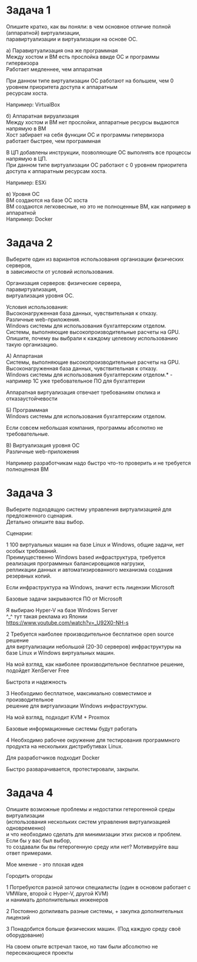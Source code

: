 # Задача 1
Опишите кратко, как вы поняли: в чем основное отличие полной (аппаратной) виртуализации,  
паравиртуализации и виртуализации на основе ОС.

a) Паравиртуализация она же программная   
Между хостом и ВМ есть прослойка ввиде ОС и программы гипервизора    
Работает медленнее, чем аппаратная    

При данном типе виртуализации ОС работают на большем, чем 0 уровнем приоритета доступа к аппаратным   
ресурсам хоста. 

Например: VirtualBox

б) Аппаратная вируализация   
Между хостом и ВМ нет прослойки, аппаратные ресурсы выдаются напрямую в ВМ   
Хост забирает на себя функции ОС и программы гипервизора   
работает быстрее, чем программная  

В ЦП добавлены инструкции, позволяющие ОС выполнять все процессы напрямую в ЦП.   
При данном типе виртуализации ОС работают с 0 уровнем приоритета доступа к аппаратным ресурсам хоста.

Например: ESXi

в) Уровня ОС   
ВМ создаются на базе ОС хоста  
ВМ создаются легковесные, но это не полноценные ВМ, как например в аппаратной  
Например: Docker


# Задача 2
Выберите один из вариантов использования организации физических серверов,   
в зависимости от условий использования.

Организация серверов:
физические сервера,  
паравиртуализация,  
виртуализация уровня ОС.  

Условия использования:  
Высоконагруженная база данных, чувствительная к отказу.  
Различные web-приложения.  
Windows системы для использования бухгалтерским отделом.  
Системы, выполняющие высокопроизводительные расчеты на GPU.  
Опишите, почему вы выбрали к каждому целевому использованию такую организацию.  


А) Аппартаная   
Системы, выполняющие высокопроизводительные расчеты на GPU.  
Высоконагруженная база данных, чувствительная к отказу.   
Windows системы для использования бухгалтерским отделом.* - например 1С  уже требовательное ПО для бухгалтерии 

Аппаратная виртуализация отвечает требованиям отклика и отказаустойчевости 


Б) Программная   
Windows системы для использования бухгалтерским отделом.  

Если совсем небольшая компания, программы абсолютно не требовательные. 

В) Виртуализация уровня ОС  
Различные web-приложения

Например разработчикам надо быстро что-то проверить и не требуется полноценная ВМ


# Задача 3
Выберите подходящую систему управления виртуализацией для предложенного сценария.  
Детально опишите ваш выбор.

Сценарии:

1 100 виртуальных машин на базе Linux и Windows, общие задачи, нет особых требований.  
Преимущественно Windows based инфраструктура, требуется реализация программных балансировщиков нагрузки,   
репликации данных и автоматизированного механизма создания резервных копий. 

Если инфраструктура на Windows, значит есть лицензии Microsoft 

Базовые задачи закрываются ПО от Microsoft

Я выбираю Hyper-V на базе Windows Server  
^_^ тут такая реклама из Японии   
https://www.youtube.com/watch?v=_U92X0-NH-s  


2 Требуется наиболее производительное бесплатное open source решение   
для виртуализации небольшой (20-30 серверов) инфраструктуры на базе Linux и Windows виртуальных машин.

На мой взгляд, как наиболее производительное бесплатное решение, подойдет XenServer Free

Быстрота и надежность 

3 Необходимо бесплатное, максимально совместимое и производительное   
решение для виртуализации Windows инфраструктуры.

На мой взгляд, подходит KVM + Proxmox

Базовые информационные системы будут работать 

4 Необходимо рабочее окружение для тестирования программного продукта на нескольких дистрибутивах Linux.

Для разработчиков подходит Docker 

Быстро разварачивается, протестировали, закрыли.

# Задача 4

Опишите возможные проблемы и недостатки гетерогенной среды виртуализации   
(использования нескольких систем управления виртуализацией одновременно)   
и что необходимо сделать для минимизации этих рисков и проблем. Если бы у вас был выбор,   
то создавали бы вы гетерогенную среду или нет? Мотивируйте ваш ответ примерами.  

Мое мнение - это плохая идея

 Городить огороды

1 Потребуются разной заточки специалисты (один в основом работает с VMWare, второй с Hyper-V, другой KVM)  
и нанимать дополнительных инженеров 

2 Постоянно допиливать разные системы, + закупка дополнительных лицензий

3 Понадобится больше физических машин. (Под каждую среду своё оборудование)

На своем опыте встречал такое, но там были абсолютно не пересекающиеся проекты 

